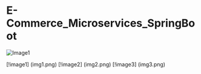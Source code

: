 # E-Commerce_Microservices_SpringBoot


![Image1](path/to/image)

[!image1] (img1.png)
[!image2] (img2.png)
[!image3] (img3.png)